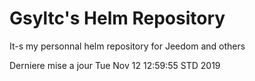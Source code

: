# Gsyltc's Helm Repository

It-s my personnal helm repository for Jeedom and others

Derniere mise a jour Tue Nov 12 12:59:55 STD 2019
